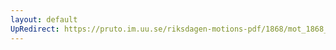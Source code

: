 ```yaml
---
layout: default
UpRedirect: https://pruto.im.uu.se/riksdagen-motions-pdf/1868/mot_1868__ak__269.pdf
---
```

